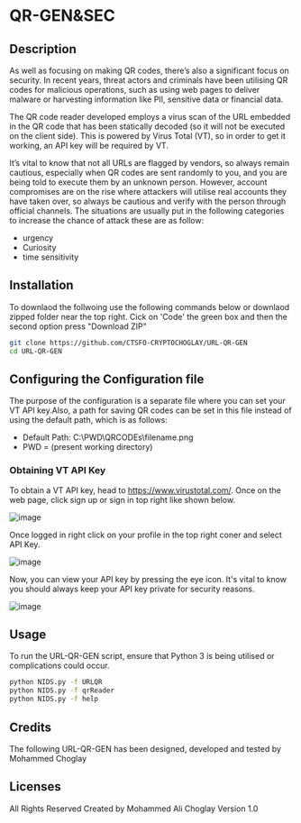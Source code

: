 # QR-GEN&SEC

## Description  
As well as focusing on making QR codes, there’s also a significant focus on security. In recent years, threat actors and criminals have been utilising QR codes for malicious operations, such as using web pages to deliver malware or harvesting information like PII, sensitive data or financial data.

The QR code reader developed employs a virus scan of the URL embedded in the QR code that has been statically decoded (so it will not be executed on the client side). This is powered by Virus Total (VT), so in order to get it working, an API key will be required by VT.

It’s vital to know that not all URLs are flagged by vendors, so always remain cautious, especially when QR codes are sent randomly to you, and you are being told to execute them by an unknown person. However, account compromises are on the rise where attackers will utilise real accounts they have taken over, so always be cautious and verify with the person through official channels. The situations are usually put in the following categories to increase the chance of attack these are as follow: 
* urgency
* Curiosity
* time sensitivity

## Installation

To downlaod the follwoing use the following commands below or downlaod zipped folder near the top right. 
Cick on 'Code' the green box and then the second option press "Download ZIP"   

```bash
git clone https://github.com/CTSFO-CRYPTOCHOGLAY/URL-QR-GEN
cd URL-QR-GEN
```

## Configuring the Configuration file

The purpose of the configuration is a separate file where you can set your VT API key.Also, a path for saving QR codes can be set in this file instead of using the default path, which is as follows: 

* Default Path: C:\PWD\QRCODEs\filename.png
* PWD = (present working directory)

### Obtaining VT API Key  

To obtain a  VT API key, head to https://www.virustotal.com/. Once on the web page, click sign up or sign in top right like shown below.

![image](https://github.com/CTSFO-CRYPTOCHOGLAY/QR-GEN-SEC/assets/72378816/2fd8e889-8319-476d-8002-065293748cca) 

Once logged in right click on your profile in the top right coner and select API Key.

![image](https://github.com/CTSFO-CRYPTOCHOGLAY/QR-GEN-SEC/assets/72378816/5a62d0e1-7321-41bd-ba4a-c70db9890739) 

Now, you can view your API key by pressing the eye icon. It's vital to know you should always keep your API key private for security reasons. 

![image](https://github.com/CTSFO-CRYPTOCHOGLAY/QR-GEN-SEC/assets/72378816/02b5b3f1-6ac8-4da5-9411-e62e8aa38f9f)




## Usage
To run the URL-QR-GEN script, ensure that Python 3 is being utilised or complications could occur. 

```bash
python NIDS.py -f URLQR
python NIDS.py -f qrReader
python NIDS.py -f help
```

## Credits
The following URL-QR-GEN has been designed, developed and tested by Mohammed Choglay

## Licenses
All Rights Reserved
Created by Mohammed Ali Choglay
Version 1.0
